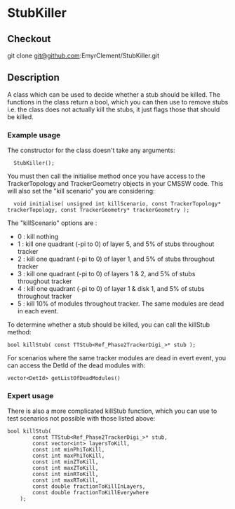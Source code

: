 # StubKiller

## Checkout
git clone git@github.com:EmyrClement/StubKiller.git

## Description
A class which can be used to decide whether a stub should be killed.  The functions in the class return a bool, which you can then use to remove stubs i.e. the class does not actually kill the stubs, it just flags those that should be killed.

### Example usage
The constructor for the class doesn't take any arguments:
```
  StubKiller();
```

You must then call the initialise method once you have access to the TrackerTopology and TrackerGeometry objects in your CMSSW code.  This will also set the "kill scenario" you are considering:

```
  void initialise( unsigned int killScenario, const TrackerTopology* trackerTopology, const TrackerGeometry* trackerGeometry );

```

The "killScenario" options are :

* 0 : kill nothing
* 1 : kill one quadrant (-pi to 0) of layer 5, and 5% of stubs throughout tracker
* 2 : kill one quadrant (-pi to 0) of layer 1, and 5% of stubs throughout tracker
* 3 : kill one quadrant (-pi to 0) of layers 1 & 2, and 5% of stubs throughout tracker
* 4 : kill one quadrant (-pi to 0) of layer 1 & disk 1, and 5% of stubs throughout tracker
* 5 : kill 10% of modules throughout tracker.  The same modules are dead in each event.


To determine whether a stub should be killed, you can call the killStub method:

```
bool killStub( const TTStub<Ref_Phase2TrackerDigi_>* stub );
```

For scenarios where the same tracker modules are dead in evert event, you can access the DetId of the dead modules with:

```
vector<DetId> getListOfDeadModules()
```

### Expert usage

There is also a more complicated killStub function, which you can use to test scenarios not possible with those listed above:
```
bool killStub(
        const TTStub<Ref_Phase2TrackerDigi_>* stub,
        const vector<int> layersToKill,
        const int minPhiToKill,
        const int maxPhiToKill,
        const int minZToKill,
        const int maxZToKill,
        const int minRToKill,
        const int maxRToKill,
        const double fractionToKillInLayers,
        const double fractionToKillEverywhere
    );
```
